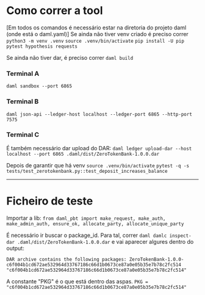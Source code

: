# Como correr a tool
[Em todos os comandos é necessário estar na diretoria do projeto daml (onde está o daml.yaml)]
Se ainda não tiver venv criado é preciso correr
```python3 -m venv .venv```
```source .venv/bin/activate```
```pip install -U pip pytest hypothesis requests```

Se ainda não tiver dar, é preciso correr
```daml build```
### Terminal A
 ```daml sandbox --port 6865```

### Terminal B
```daml json-api --ledger-host localhost --ledger-port 6865 --http-port 7575```

### Terminal C
É também necessário dar upload do DAR:
```daml ledger upload-dar --host localhost --port 6865 .daml/dist/ZeroTokenBank-1.0.0.dar```

Depois de garantir que há venv
 ```source .venv/bin/activate```
```pytest -q -s tests/test_zerotokenbank.py::test_deposit_increases_balance```


---------------------------------------------------------------------------------------------------------
# Ficheiro de teste
Importar a lib:
```from daml_pbt import make_request, make_auth, make_admin_auth, ensure_ok, allocate_party, allocate_unique_party```

É necessário ir buscar o package_id. Para tal, correr 
 ```daml damlc inspect-dar .daml/dist/ZeroTokenBank-1.0.0.dar```
e vai aparecer algures dentro do output:

```DAR archive contains the following packages: ZeroTokenBank-1.0.0-c6f004b1cd672ae532964d33767186c66d1b0673ce87a0e05b35e7b78c2fc514 "c6f004b1cd672ae532964d33767186c66d1b0673ce87a0e05b35e7b78c2fc514"```

A constante "PKG" é o que está dentro das aspas.
```PKG = "c6f004b1cd672ae532964d33767186c66d1b0673ce87a0e05b35e7b78c2fc514"```